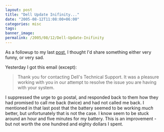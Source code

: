 ```yaml
---
layout: post
title: "Dell Update Inifinity..."
date: "2005-08-12T11:08:00+06:00"
categories: misc 
tags: 
banner_image: 
permalink: /2005/08/12/Dell-Update-Inifinity
---
```


As a followup to my last <a href="http://ray.camdenfamily.com/index.cfm/2005/8/6/Dell-Update-Number-2432940">post</a>, I thought I'd share something either very funny, or very sad.

Yesterday I got this email (except):
<blockquote>
Thank you for contacting Dell's Technical Support. It was a pleasure working with you in our attempt to resolve the issue you are having with your system. 
</blockquote>

I suppressed the urge to go postal, and responded back to them how they had promised to call me back (twice) and had not called me back. I mentioned in that last post that the battery seemed to be working <i>much</i> better, but unfortunately that is not the case. I know seem to be stuck around an hour and five minutes for my battery. This is an improvement - but not worth the one hundred and eighty dollars I spent.